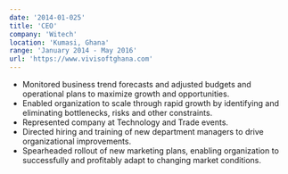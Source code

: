 ```yaml
---
date: '2014-01-025'
title: 'CEO'
company: 'Witech'
location: 'Kumasi, Ghana'
range: 'January 2014 - May 2016'
url: 'https://www.vivisoftghana.com'
---
```


- Monitored business trend forecasts and adjusted budgets and operational plans to
  maximize growth and opportunities.
- Enabled organization to scale through rapid growth by identifying and eliminating
  bottlenecks, risks and other constraints.
- Represented company at Technology and Trade events.
- Directed hiring and training of new department managers to drive organizational
  improvements.
- Spearheaded rollout of new marketing plans, enabling organization to successfully and
  profitably adapt to changing market conditions.
